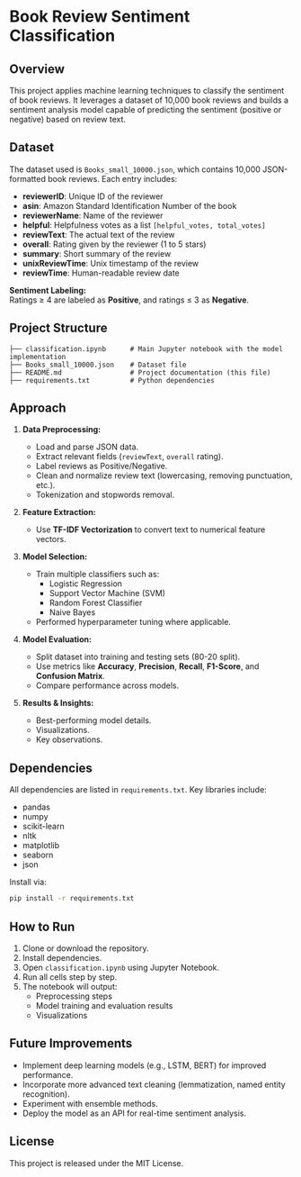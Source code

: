 # Book Review Sentiment Classification

## Overview

This project applies machine learning techniques to classify the sentiment of book reviews. It leverages a dataset of 10,000 book reviews and builds a sentiment analysis model capable of predicting the sentiment (positive or negative) based on review text.

## Dataset

The dataset used is `Books_small_10000.json`, which contains 10,000 JSON-formatted book reviews. Each entry includes:

- **reviewerID**: Unique ID of the reviewer
- **asin**: Amazon Standard Identification Number of the book
- **reviewerName**: Name of the reviewer
- **helpful**: Helpfulness votes as a list `[helpful_votes, total_votes]`
- **reviewText**: The actual text of the review
- **overall**: Rating given by the reviewer (1 to 5 stars)
- **summary**: Short summary of the review
- **unixReviewTime**: Unix timestamp of the review
- **reviewTime**: Human-readable review date

**Sentiment Labeling:**  
Ratings ≥ 4 are labeled as **Positive**, and ratings ≤ 3 as **Negative**.

## Project Structure

```
├── classification.ipynb      # Main Jupyter notebook with the model implementation
├── Books_small_10000.json    # Dataset file
├── README.md                 # Project documentation (this file)
├── requirements.txt          # Python dependencies
```

## Approach

1. **Data Preprocessing:**
   - Load and parse JSON data.
   - Extract relevant fields (`reviewText`, `overall` rating).
   - Label reviews as Positive/Negative.
   - Clean and normalize review text (lowercasing, removing punctuation, etc.).
   - Tokenization and stopwords removal.

2. **Feature Extraction:**
   - Use **TF-IDF Vectorization** to convert text to numerical feature vectors.

3. **Model Selection:**
   - Train multiple classifiers such as:
     - Logistic Regression
     - Support Vector Machine (SVM)
     - Random Forest Classifier
     - Naive Bayes
   - Performed hyperparameter tuning where applicable.

4. **Model Evaluation:**
   - Split dataset into training and testing sets (80-20 split).
   - Use metrics like **Accuracy**, **Precision**, **Recall**, **F1-Score**, and **Confusion Matrix**.
   - Compare performance across models.

5. **Results & Insights:**
   - Best-performing model details.
   - Visualizations.
   - Key observations.

## Dependencies

All dependencies are listed in `requirements.txt`. Key libraries include:

- pandas
- numpy
- scikit-learn
- nltk
- matplotlib
- seaborn
- json

Install via:

```bash
pip install -r requirements.txt
```

## How to Run

1. Clone or download the repository.
2. Install dependencies.
3. Open `classification.ipynb` using Jupyter Notebook.
4. Run all cells step by step.
5. The notebook will output:
   - Preprocessing steps
   - Model training and evaluation results
   - Visualizations

## Future Improvements

- Implement deep learning models (e.g., LSTM, BERT) for improved performance.
- Incorporate more advanced text cleaning (lemmatization, named entity recognition).
- Experiment with ensemble methods.
- Deploy the model as an API for real-time sentiment analysis.

## License

This project is released under the MIT License.